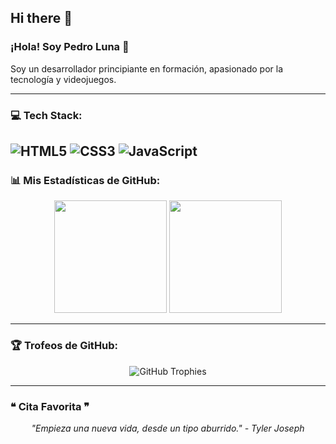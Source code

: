 ## Hi there 👋
### ¡Hola! Soy Pedro Luna 👋

Soy un desarrollador principiante en formación, apasionado por la tecnología y videojuegos.

---

### 💻 Tech Stack:

![HTML5](https://img.shields.io/badge/html5-%23E34F26.svg?style=for-the-badge&logo=html5&logoColor=white)
![CSS3](https://img.shields.io/badge/css3-%231572B6.svg?style=for-the-badge&logo=css3&logoColor=white)
![JavaScript](https://img.shields.io/badge/javascript-%23323330.svg?style=for-the-badge&logo=javascript&logoColor=%23F7DF1E)
---

### 📊 Mis Estadísticas de GitHub:

<p align="center">
  <img height="180em" src="https://github-readme-stats.vercel.app/api?username=PeterLuna14&show_icons=true&theme=dracula&include_all_commits=true&count_private=true"/>
  <img height="180em" src="https://github-readme-stats.vercel.app/api/top-langs/?username=PeterLuna14&layout=compact&langs_count=8&theme=dracula"/>
</p>

---

### 🏆 Trofeos de GitHub:

<p align="center">
  <img src="https://github-profile-trophy.vercel.app/?username=PeterLuna14&theme=dracula&row=1&column=7" alt="GitHub Trophies"/>
</p>

---

### ❝ Cita Favorita ❞

<p align="center">
  <i>"Empieza una nueva vida, desde un tipo aburrido." - Tyler Joseph</i>
</p>
